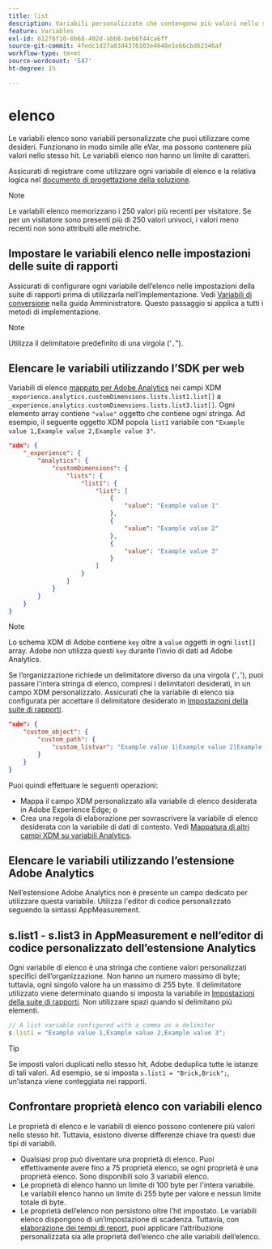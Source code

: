 ```yaml
---
title: list
description: Variabili personalizzate che contengono più valori nello stesso hit.
feature: Variables
exl-id: 612f6f10-6b68-402d-abb8-beb6f44ca6ff
source-git-commit: 4fedc1d27a03d4376103e4648e1e66cbd62346af
workflow-type: tm+mt
source-wordcount: '547'
ht-degree: 1%

---
```


# elenco

Le variabili elenco sono variabili personalizzate che puoi utilizzare come desideri. Funzionano in modo simile alle eVar, ma possono contenere più valori nello stesso hit. Le variabili elenco non hanno un limite di caratteri.

Assicurati di registrare come utilizzare ogni variabile di elenco e la relativa logica nel [documento di progettazione della soluzione](../../prepare/solution-design.md).

>[!NOTE]
>
>Le variabili elenco memorizzano i 250 valori più recenti per visitatore. Se per un visitatore sono presenti più di 250 valori univoci, i valori meno recenti non sono attribuiti alle metriche.

## Impostare le variabili elenco nelle impostazioni delle suite di rapporti

Assicurati di configurare ogni variabile dell’elenco nelle impostazioni della suite di rapporti prima di utilizzarla nell’implementazione. Vedi [Variabili di conversione](/help/admin/admin/conversion-var-admin/list-var-admin.md) nella guida Amministratore. Questo passaggio si applica a tutti i metodi di implementazione.

>[!NOTE]
>
>Utilizza il delimitatore predefinito di una virgola (&#39;`,`&quot;).

## Elencare le variabili utilizzando l’SDK per web

Variabili di elenco [mappato per Adobe Analytics](https://experienceleague.adobe.com/docs/analytics/implementation/aep-edge/variable-mapping.html?lang=it) nei campi XDM `_experience.analytics.customDimensions.lists.list1.list[]` a `_experience.analytics.customDimensions.lists.list3.list[]`. Ogni elemento array contiene `"value"` oggetto che contiene ogni stringa. Ad esempio, il seguente oggetto XDM popola `list1` variabile con `"Example value 1,Example value 2,Example value 3"`.

```json
"xdm": {
    "_experience": {
        "analytics": {
            "customDimensions": {
                "lists": {
                    "list1": {
                        "list": [
                            {
                                "value": "Example value 1"
                            },
                            {
                                "value": "Example value 2"
                            },
                            {
                                "value": "Example value 3"
                            }
                        ]
                    }
                }
            }
        }
    }
}
```

>[!NOTE]
>
>Lo schema XDM di Adobe contiene `key` oltre a `value` oggetti in ogni `list[]` array. Adobe non utilizza questi `key` durante l’invio di dati ad Adobe Analytics.

Se l’organizzazione richiede un delimitatore diverso da una virgola (&#39;`,`&#39;), puoi passare l&#39;intera stringa di elenco, compresi i delimitatori desiderati, in un campo XDM personalizzato. Assicurati che la variabile di elenco sia configurata per accettare il delimitatore desiderato in [Impostazioni della suite di rapporti](/help/admin/admin/conversion-var-admin/list-var-admin.md).

```json
"xdm": {
    "custom_object": {
        "custom_path": {
            "custom_listvar": "Example value 1|Example value 2|Example value 3"
        }
    }
}
```

Puoi quindi effettuare le seguenti operazioni:

* Mappa il campo XDM personalizzato alla variabile di elenco desiderata in Adobe Experience Edge; o
* Crea una regola di elaborazione per sovrascrivere la variabile di elenco desiderata con la variabile di dati di contesto. Vedi [Mappatura di altri campi XDM su variabili Analytics](../../aep-edge/variable-mapping.md#mapping-other-xdm-fields-to-analytics-variables).

## Elencare le variabili utilizzando l’estensione Adobe Analytics

Nell’estensione Adobe Analytics non è presente un campo dedicato per utilizzare questa variabile. Utilizza l&#39;editor di codice personalizzato seguendo la sintassi AppMeasurement.

## s.list1 - s.list3 in AppMeasurement e nell’editor di codice personalizzato dell’estensione Analytics

Ogni variabile di elenco è una stringa che contiene valori personalizzati specifici dell’organizzazione. Non hanno un numero massimo di byte; tuttavia, ogni singolo valore ha un massimo di 255 byte. Il delimitatore utilizzato viene determinato quando si imposta la variabile in [Impostazioni della suite di rapporti](/help/admin/admin/conversion-var-admin/list-var-admin.md). Non utilizzare spazi quando si delimitano più elementi.

```js
// A list variable configured with a comma as a delimiter
s.list1 = "Example value 1,Example value 2,Example value 3";
```

>[!TIP]
>
>Se imposti valori duplicati nello stesso hit, Adobe deduplica tutte le istanze di tali valori. Ad esempio, se si imposta `s.list1 = "Brick,Brick";`, un’istanza viene conteggiata nei rapporti.

## Confrontare proprietà elenco con variabili elenco

Le proprietà di elenco e le variabili di elenco possono contenere più valori nello stesso hit. Tuttavia, esistono diverse differenze chiave tra questi due tipi di variabili.

* Qualsiasi prop può diventare una proprietà di elenco. Puoi effettivamente avere fino a 75 proprietà elenco, se ogni proprietà è una proprietà elenco. Sono disponibili solo 3 variabili elenco.
* Le proprietà di elenco hanno un limite di 100 byte per l&#39;intera variabile. Le variabili elenco hanno un limite di 255 byte per valore e nessun limite totale di byte.
* Le proprietà dell’elenco non persistono oltre l’hit impostato. Le variabili elenco dispongono di un’impostazione di scadenza. Tuttavia, con [elaborazione dei tempi di report](/help/components/vrs/vrs-report-time-processing.md), puoi applicare l’attribuzione personalizzata sia alle proprietà dell’elenco che alle variabili dell’elenco.
